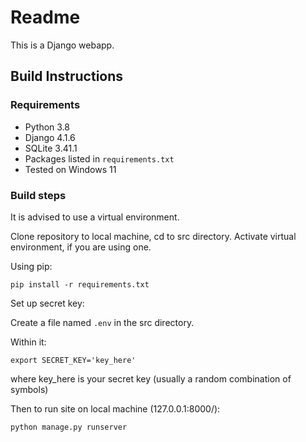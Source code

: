 # Readme
This is a Django webapp. 

## Build Instructions

### Requirements
* Python 3.8 
* Django 4.1.6
* SQLite 3.41.1
* Packages listed in `requirements.txt`
* Tested on Windows 11 

### Build steps 
It is advised to use a virtual environment. 

Clone repository to local machine, cd to src directory. 
Activate virtual environment, if you are using one. 

Using pip:

` pip install -r requirements.txt ` 


Set up secret key: 

Create a file named `.env` in the src directory. 

Within it:

` export SECRET_KEY='key_here' `

where key_here is your secret key (usually a random combination of symbols)


Then to run site on local machine (127.0.0.1:8000/):

`python manage.py runserver`  

